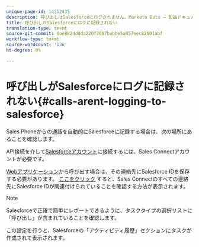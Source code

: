 ```yaml
---
unique-page-id: 14352435
description: 呼び出しはSalesforceにログされません。Marketo Docs — 製品ドキュメント
title: 呼び出しがSalesforceにログに記録されない
translation-type: tm+mt
source-git-commit: 6ae882dddda220f7067babbe5a057eec82601abf
workflow-type: tm+mt
source-wordcount: '136'
ht-degree: 0%

---
```



# 呼び出しがSalesforceにログに記録されない{#calls-arent-logging-to-salesforce}

Sales Phoneからの通話を自動的にSalesforceに記録する場合は、次の場所にあることを確認します。

API接続を介して[Salesforceアカウント](/help/marketo/product-docs/marketo-sales-connect/crm/salesforce-integration/connect-your-sales-connect-account-to-salesforce.md)に接続するには、Sales Connectアカウントが必要です。

[Webアプリケーション](https://toutapp.com/login)から呼び出す場合は、その連絡先にSalesforce IDを保存する必要があります。 [ここをクリック](/help/marketo/product-docs/marketo-sales-connect/crm/salesforce-customization/import-a-salesforce-id-into-sales-connect.md) すると、Sales Connectのすべての連絡先にSalesforce IDが関連付けられていることを確認する方法が表示されます。

>[!NOTE]
>
>Salesforceで正確で簡単にレポートできるように、タスクタイプの選択リストに「呼び出し」が含まれていることを確認します。

この設定を行うと、Salesforceの「アクティビティ履歴」セクションにタスクが作成されて表示されます。
